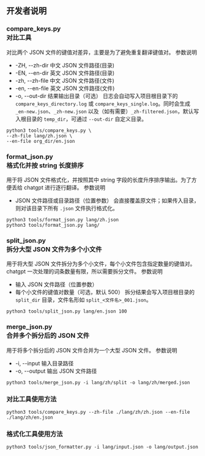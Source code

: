 ## 开发者说明

### compare_keys.py <br> 对比工具
对比两个 JSON 文件的键值对差异，主要是为了避免重复翻译键值对。
参数说明
- -ZH, --zh-dir 中文 JSON 文件路径(目录)
- -EN, --en-dir 英文 JSON 文件路径(目录)
- -zh, --zh-file 中文 JSON 文件路径(文件)
- -en, --en-file 英文 JSON 文件路径(文件)
- -o, --out-dir 结果输出目录（可选）
日志会自动写入项目根目录下的 `compare_keys_directory.log` 或 `compare_keys_single.log`。同时会生成 `_en-new.json`、`_zh-new.json` 以及（如有需要）`_zh-filtered.json`，默认写入根目录的 `temp_dir`，可通过 `--out-dir` 自定义目录。
```
python3 tools/compare_keys.py \
--zh-file lang/zh.json \
--en-file org_dir/en.json
```

### format_json.py <br> 格式化并按 string 长度排序
用于将 JSON 文件格式化，并按照其中 string 字段的长度升序排序输出。为了方便丢给 chatgpt 进行逐行翻译。
参数说明
- JSON 文件路径或目录路径（位置参数）
会直接覆盖原文件；如果传入目录，则对该目录下所有 `.json` 文件执行格式化。
```
python3 tools/format_json.py lang/zh.json
python3 tools/format_json.py lang/
```

### split_json.py <br> 拆分大型 JSON 文件为多个小文件
用于将大型 JSON 文件拆分为多个小文件，每个小文件包含指定数量的键值对。chatgpt 一次处理的词条数量有限，所以需要拆分文件。
参数说明
- 输入 JSON 文件路径（位置参数）
- 每个小文件的键值对数量（可选，默认 500）
拆分结果会写入项目根目录的 `split_dir` 目录，文件名形如 `split_<文件名>_001.json`。
```
python3 tools/split_json.py lang/en.json 100
```

### merge_json.py <br> 合并多个拆分后的 JSON 文件
用于将多个拆分后的 JSON 文件合并为一个大型 JSON 文件。
参数说明
- -i, --input 输入目录路径
- -o, --output 输出 JSON 文件路径
```
python3 tools/merge_json.py -i lang/zh/split -o lang/zh/merged.json
```

### 对比工具使用方法
```
python3 tools/compare_keys.py --zh-file ./lang/zh/zh.json --en-file ./lang/zh/en.json
```

### 格式化工具使用方法
```
python3 tools/json_formatter.py -i lang/input.json -o lang/output.json
```
